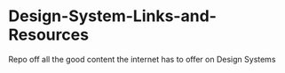 # Design-System-Links-and-Resources
Repo off all the good content the internet has to offer on Design Systems 
